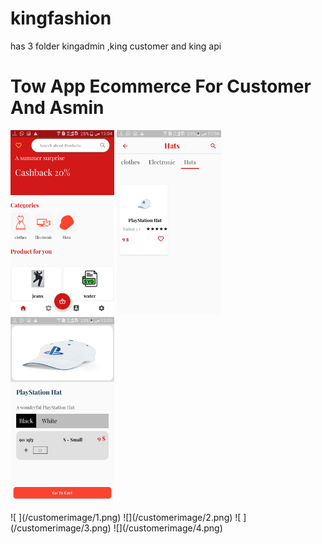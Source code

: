 # kingfashion
has 3 folder kingadmin ,king customer and king api
# Tow App Ecommerce  For Customer And Asmin
<p float="left">
  <img src="customerimage/2.png" width="33%" />
  <img src="customerimage/3.png" width="33%" />
  <img src="customerimage/4.png" width="33%" />
</p>
![ ](/customerimage/1.png)  ![](/customerimage/2.png)  ![ ](/customerimage/3.png)  ![](/customerimage/4.png)
